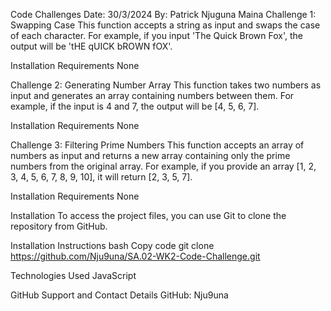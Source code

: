 
Code Challenges
Date: 30/3/2024
By: Patrick Njuguna Maina
Challenge 1: Swapping Case
This function accepts a string as input and swaps the case of each character. For example, if you input 'The Quick Brown Fox', the output will be 'tHE qUICK bROWN fOX'.

Installation Requirements
None

Challenge 2: Generating Number Array
This function takes two numbers as input and generates an array containing numbers between them. For example, if the input is 4 and 7, the output will be [4, 5, 6, 7].

Installation Requirements
None

Challenge 3: Filtering Prime Numbers
This function accepts an array of numbers as input and returns a new array containing only the prime numbers from the original array. For example, if you provide an array [1, 2, 3, 4, 5, 6, 7, 8, 9, 10], it will return [2, 3, 5, 7].

Installation Requirements
None

Installation
To access the project files, you can use Git to clone the repository from GitHub.

Installation Instructions
bash
Copy code
git clone https://github.com/Nju9una/SA.02-WK2-Code-Challenge.git

Technologies Used
JavaScript

GitHub
Support and Contact Details
GitHub: Nju9una